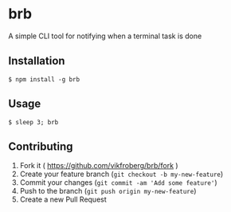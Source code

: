 # brb

A simple CLI tool for notifying when a terminal task is done

## Installation

    $ npm install -g brb

## Usage

	$ sleep 3; brb

## Contributing

1. Fork it ( https://github.com/vikfroberg/brb/fork )
2. Create your feature branch (`git checkout -b my-new-feature`)
3. Commit your changes (`git commit -am 'Add some feature'`)
4. Push to the branch (`git push origin my-new-feature`)
5. Create a new Pull Request
